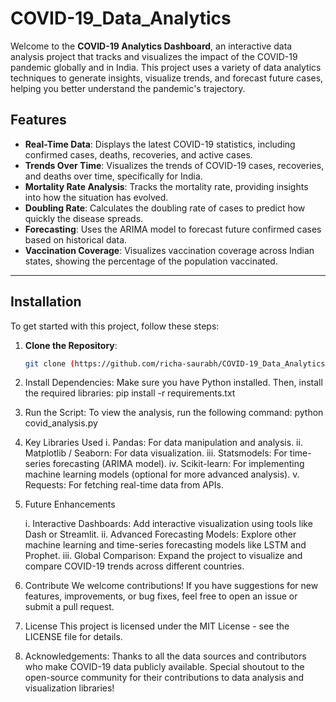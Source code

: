 # COVID-19_Data_Analytics
Welcome to the **COVID-19 Analytics Dashboard**, an interactive data analysis project that tracks and visualizes the impact of the COVID-19 pandemic globally and in India. This project uses a variety of data analytics techniques to generate insights, visualize trends, and forecast future cases, helping you better understand the pandemic's trajectory.


## Features

- **Real-Time Data**: Displays the latest COVID-19 statistics, including confirmed cases, deaths, recoveries, and active cases.
- **Trends Over Time**: Visualizes the trends of COVID-19 cases, recoveries, and deaths over time, specifically for India.
- **Mortality Rate Analysis**: Tracks the mortality rate, providing insights into how the situation has evolved.
- **Doubling Rate**: Calculates the doubling rate of cases to predict how quickly the disease spreads.
- **Forecasting**: Uses the ARIMA model to forecast future confirmed cases based on historical data.
- **Vaccination Coverage**: Visualizes vaccination coverage across Indian states, showing the percentage of the population vaccinated.

---

## Installation

To get started with this project, follow these steps:

1. **Clone the Repository**:
   ```bash
   git clone (https://github.com/richa-saurabh/COVID-19_Data_Analytics.git)
2. Install Dependencies: Make sure you have Python installed. Then, install the required libraries:
   pip install -r requirements.txt

3. Run the Script: To view the analysis, run the following command:
   python covid_analysis.py
4. Key Libraries Used
   i. Pandas: For data manipulation and analysis.
   ii. Matplotlib / Seaborn: For data visualization.
   iii. Statsmodels: For time-series forecasting (ARIMA model).
   iv. Scikit-learn: For implementing machine learning models (optional for more advanced analysis).
   v. Requests: For fetching real-time data from APIs.

6. Future Enhancements

   i. Interactive Dashboards: Add interactive visualization using tools like Dash or Streamlit.
   ii. Advanced Forecasting Models: Explore other machine learning and time-series forecasting models like LSTM and Prophet.
   iii. Global Comparison: Expand the project to visualize and compare COVID-19 trends across different countries.

8. Contribute
   We welcome contributions! If you have suggestions for new features, improvements, or bug fixes, feel free to open an 
   issue or submit a pull request.

9. License
   This project is licensed under the MIT License - see the LICENSE file for details.

10. Acknowledgements: Thanks to all the data sources and contributors who make COVID-19 data publicly available.
   Special shoutout to the open-source community for their contributions to data analysis and visualization libraries!
